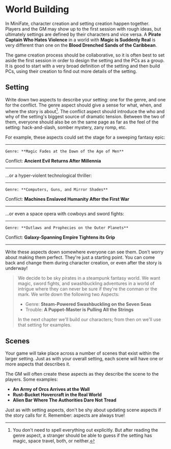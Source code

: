 ---
---
# World Building

In MiniFate, character creation and setting creation happen together. Players
and the GM may show up to the first session with rough ideas, but ultimately
settings are defined by their characters and vice versa. A **Pirate Captain
Who Hates Violence** in a world with **Magic is Suddenly Real** is very
different than one on the **Blood Drenched Sands of the Caribbean**.

The game creation process should be collaborative, so it is often best to set
aside the first session in order to design the setting and the PCs as a group.
It is good to start with a very broad definition of the setting and then build
PCs, using their creation to find out more details of the setting.

## Setting

Write down two aspects to describe your setting: one for the genre, and one
for the conflict. The genre aspect should give a sense for what, when, and
where the story is about[^1]. The conflict aspect should introduce the who and
why of the setting's biggest source of dramatic tension. Between the two of
them, everyone should also be on the same page as far as the feel of the
setting: hack-and-slash, somber mystery, zany romp, etc.

[^1]: You don't need to spell everything out explicitly. But after reading the
genre aspect, a stranger should be able to guess if the setting has magic,
space travel, both, or neither.

For example, these aspects could set the stage for a sweeping fantasy epic:

---------- ----------------------------------------------
    Genre: **Magic Fades at the Dawn of the Age of Men**
 Conflict: **Ancient Evil Returns After Millennia**
---------- ----------------------------------------------

...or a hyper-violent technological thriller:

---------- ---------------------------------------------------
    Genre: **Computers, Guns, and Mirror Shades**
 Conflict: **Machines Enslaved Humanity After the First War**
---------- ---------------------------------------------------

...or even a space opera with cowboys and sword fights:

---------- ------------------------------------------------
    Genre: **Outlaws and Prophecies on the Outer Planets**
 Conflict: **Galaxy-Spanning Empire Tightens its Grip**
---------- ------------------------------------------------

Write these aspects down somewhere everyone can see them. Don't worry about
making them perfect. They're just a starting point. You can come back and
change them during character creation, or even after the story is underway!

> <!--Do we need more of an intro? Like "We'll build an example world, example
> characters, and use them to show you how to play..." ?-->
> 
> We decide to be sky pirates in a steampunk fantasy world. We want magic,
> sword fights, and swashbuckling adventures in a world of intrigue where they
> can never be sure if they're the conman or the mark. We write down the
> following two Aspects:
> 
> - Genre: **Steam-Powered Swashbuckling on the Seven Seas**
> - Trouble: **A Puppet-Master is Pulling All the Strings**
> 
> In the next chapter we'll build our characters; from then on we'll use that
> setting for examples.

## Scenes

Your game will take place across a number of scenes that exist within the
larger setting. Just as with your overall setting, each scene will have one or
more aspects that describes it.

The GM will often create these aspects as they describe the scene to the
players. Some examples:

- **An Army of Orcs Arrives at the Wall**
- **Rust-Bucket Hovercraft in the Real World**
- **Alien Bar Where The Authorities Dare Not Tread**

Just as with setting aspects, don't be shy about updating scene aspects if the
story calls for it. Remember: aspects are always true! <!-- TODO: I don't
think we've ever said this before.-->
